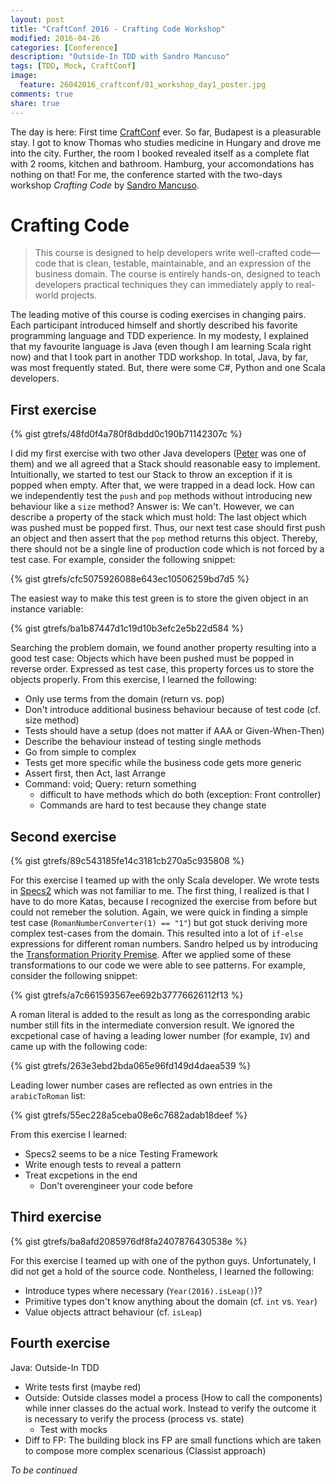 ```yaml
---
layout: post
title: "CraftConf 2016 - Crafting Code Workshop"
modified: 2016-04-26
categories: [Conference] 
description: "Outside-In TDD with Sandro Mancuso"
tags: [TDD, Mock, CraftConf]
image: 
  feature: 26042016_craftconf/01_workshop_day1_poster.jpg
comments: true
share: true
---
```

The day is here: First time [CraftConf](http://craft-conf.com/2016/) ever. So far, Budapest is a pleasurable stay. I got to know Thomas who studies medicine in Hungary and drove me into the city. Further, the room I booked revealed itself as a complete flat with 2 rooms, kitchen and bathroom. Hamburg, your accomondations has nothing on that! For me, the conference started with the two-days workshop *Crafting Code* by [Sandro Mancuso](https://twitter.com/sandromancuso).

# Crafting Code
> This course is designed to help developers write well-crafted code—code that is clean, testable, maintainable, and an expression of the business domain. The course is entirely hands-on, designed to teach developers practical techniques they can immediately apply to real-world projects.

The leading motive of this course is coding exercises in changing pairs. Each participant introduced himself and shortly described his favorite programming language and TDD experience. In my modesty, I explained that my favourite language is Java (even though I am learning Scala right now) and that I took part in another TDD workshop. In total, Java, by far, was most frequently stated. But, there were some C#, Python and one Scala developers. 

## First exercise
{% gist gtrefs/48fd0f4a780f8dbdd0c190b71142307c %}

I did my first exercise with two other Java developers ([Peter](https://twitter.com/Sini_P) was one of them) and we all agreed that a Stack should reasonable easy to implement. Intuitionally, we started to test our Stack to throw an exception if it is popped when empty. After that, we were trapped in a dead lock. How can we independently test the `push` and `pop` methods without introducing new behaviour like a `size` method? Answer is: We can't. However, we can describe a property of the stack which must hold: The last object which was pushed must be popped first. Thus, our next test case should first push an object and then assert that the `pop` method returns this object. Thereby, there should not be a single line of production code which is not forced by a test case. For example, consider the following snippet:

{% gist gtrefs/cfc5075926088e643ec10506259bd7d5 %}

The easiest way to make this test green is to store the given object in an instance variable:

{% gist gtrefs/ba1b87447d1c19d10b3efc2e5b22d584 %}

Searching the problem domain, we found another property resulting into a good test case: Objects which have been pushed must be popped in reverse order. Expressed as test case, this property forces us to store the objects properly. From this exercise, I learned the following:

- Only use terms from the domain (return vs. pop)
- Don't introduce additional business behaviour because of test code (cf. size method)
- Tests should have a setup (does not matter if AAA or Given-When-Then)
- Describe the behaviour instead of testing single methods
- Go from simple to complex 
- Tests get more specific while the business code gets more generic
- Assert first, then Act, last Arrange
- Command: void; Query: return something
  - difficult to have methods which do both (exception: Front controller)
  - Commands are hard to test because they change state

## Second exercise

{% gist gtrefs/89c543185fe14c3181cb270a5c935808 %}

For this exercise I teamed up with the only Scala developer. We wrote tests in [Specs2](https://etorreborre.github.io/specs2/) which was not familiar to me. The first thing, I realized is that I have to do more Katas, because I recognized the exercise from before but could not remeber the solution. Again, we were quick in finding a simple test case (`RomanNumberConverter(1) == "1"`) but got stuck deriving more complex test-cases from the domain. This resulted into a lot of `if-else` expressions for different roman numbers. Sandro helped us by introducing the [Transformation Priority Premise](https://blog.8thlight.com/uncle-bob/2013/05/27/TheTransformationPriorityPremise.html). After we applied some of these transformations to our code we were able to see patterns. For example, consider the following snippet:

{% gist gtrefs/a7c661593567ee692b37776626112f13 %}

A roman literal is added to the result as long as the corresponding arabic number still fits in the intermediate conversion result. We ignored the excpetional case of having a leading lower number (for example, `IV`) and came up with the following code:

{% gist gtrefs/263e3ebd2bda065e96fd149d4daea539 %}

Leading lower number cases are reflected as own entries in the `arabicToRoman` list:

{% gist gtrefs/55ec228a5ceba08e6c7682adab18deef %}

From this exercise I learned:

- Specs2 seems to be a nice Testing Framework
- Write enough tests to reveal a pattern 
- Treat excpetions in the end
  - Don't overengineer your code before

## Third exercise 

{% gist gtrefs/ba8afd2085976df8fa2407876430538e %}

For this exercise I teamed up with one of the python guys. Unfortunately, I did not get a hold of the source code. Nontheless, I learned the following:

- Introduce types where necessary (`Year(2016).isLeap()`)?
 - Primitive types don't know anything about the domain (cf. `int` vs. `Year`)
- Value objects attract behaviour (cf. `isLeap`)

## Fourth exercise 
Java: Outside-In TDD

- Write tests first (maybe red)
- Outside: Outside classes model a process (How to call the components) while inner classes do the actual work. Instead to verify the outcome it is necessary to verify the process (process vs. state)
  - Test with mocks
- Diff to FP: The building block ins FP are small functions which are taken to compose more complex scenarious (Classist approach)

*To be continued*
